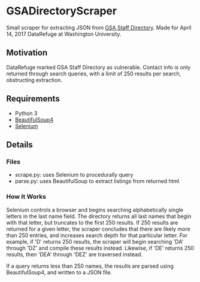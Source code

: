 # GSADirectoryScraper
Small scraper for extracting JSON from [GSA Staff Directory](https://gsa.gov/portal/staffDirectory/searchStaffDirectory). Made for April 14, 2017 DataRefuge at Washington University.

## Motivation

DataRefuge marked GSA Staff Directory as vulnerable.  Contact info is only returned through search queries, with a limit of 250 results per search, obstructing extraction. 

## Requirements

- Python 3
- [BeautifulSoup4](https://www.crummy.com/software/BeautifulSoup/)
- [Selenium](https://pypi.python.org/pypi/selenium)

## Details

### Files

- scrape.py: uses Selenium to procedurally query
- parse.py: uses BeautifulSoup to extract listings from returned html

### How It Works

Selenium controls a browser and begins searching alphabetically single letters in the last name field.  The directory returns all last names that begin with that letter, but truncates to the first 250 results.  If 250 results are returned for a given letter, the scraper concludes that there are likely more than 250 entries, and increases search depth for that particular letter.  For example, if 'D' returns 250 results, the scraper will begin searching 'DA' through 'DZ' and compile these results instead.  Likewise, if 'DE' returns 250 results, then 'DEA' through 'DEZ' are traversed instead.

If a query returns less than 250 names, the results are parsed using BeautifulSoup4, and written to a JSON file.


